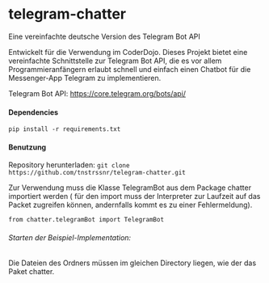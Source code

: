 # telegram-chatter
Eine vereinfachte deutsche Version des Telegram Bot API

Entwickelt für die Verwendung im CoderDojo.
Dieses Projekt bietet eine vereinfachte Schnittstelle zur Telegram Bot API, die es vor allem Programmieranfängern erlaubt schnell und einfach einen Chatbot für die Messenger-App Telegram zu implementieren.

Telegram Bot API: https://core.telegram.org/bots/api/

#### Dependencies
`pip install -r requirements.txt`

#### Benutzung
Repository herunterladen:
`git clone https://github.com/tnstrssnr/telegram-chatter.git`

Zur Verwendung muss die Klasse TelegramBot aus dem Package chatter importiert werden ( für den import muss der Interpreter zur Laufzeit auf das Packet zugreifen können, andernfalls kommt es zu einer Fehlermeldung).

`from chatter.telegramBot import TelegramBot`


###### Starten der Beispiel-Implementation:
Die Dateien des Ordners müssen im gleichen Directory liegen, wie der das Paket chatter.
